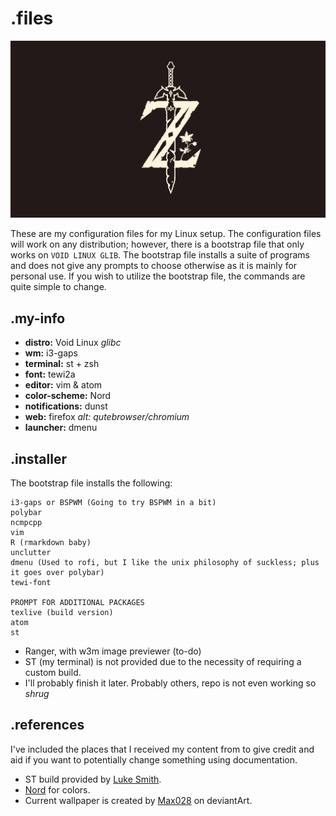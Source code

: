 # .files
![Screenshot of Desktop](wall.jpg)

These are my configuration files for my Linux setup.
The configuration files will work on any distribution; however, there is a bootstrap file that only works on `VOID LINUX GLIB`.
The bootstrap file installs a suite of programs and does not give any prompts to choose otherwise as it is mainly for personal use.
If you wish to utilize the bootstrap file, the commands are quite simple to change.

## .my-info
* **distro:** Void Linux *glibc*
* **wm:** i3-gaps
* **terminal:** st + zsh
* **font:** tewi2a
* **editor:** vim & atom
* **color-scheme:** Nord
* **notifications:** dunst
* **web:** firefox *alt: qutebrowser/chromium*
* **launcher:** dmenu

## .installer
The bootstrap file installs the following:
```
i3-gaps or BSPWM (Going to try BSPWM in a bit)
polybar
ncmpcpp
vim
R (rmarkdown baby)
unclutter
dmenu (Used to rofi, but I like the unix philosophy of suckless; plus it goes over polybar)
tewi-font

PROMPT FOR ADDITIONAL PACKAGES
texlive (build version)
atom
st
```
* Ranger, with w3m image previewer (to-do)
* ST (my terminal) is not provided due to the necessity of requiring a custom build.
* I'll probably finish it later. Probably others, repo is not even working so *shrug*

## .references
I've included the places that I received my content from to give credit and aid if you want to potentially change something using documentation.  
* ST build provided by [Luke Smith](https://github.com/LukeSmithXYZ/st).
* [Nord](https://github.com/arcticicestudio/nord) for colors.
* Current wallpaper is created by [Max028](http://fav.me/db5byph) on deviantArt.
